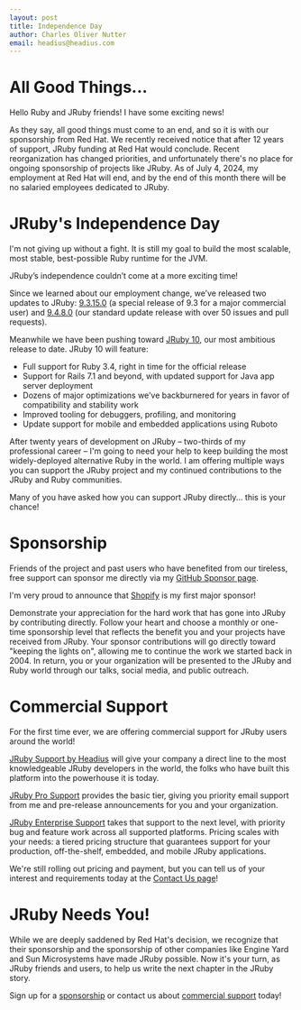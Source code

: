 ```yaml
---
layout: post
title: Independence Day
author: Charles Oliver Nutter
email: headius@headius.com
---
```


All Good Things...
==================

Hello Ruby and JRuby friends! I have some exciting news!

As they say, all good things must come to an end, and so it is with our sponsorship from Red Hat. We recently received notice that after 12 years of support, JRuby funding at Red Hat would conclude. Recent reorganization has changed priorities, and unfortunately there's no place for ongoing sponsorship of projects like JRuby. As of July 4, 2024, my employment at Red Hat will end, and by the end of this month there will be no salaried employees dedicated to JRuby.

JRuby's Independence Day
========================

I'm not giving up without a fight. It is still my goal to build the most scalable, most stable, best-possible Ruby runtime for the JVM. 

JRuby’s independence couldn’t come at a more exciting time!

Since we learned about our employment change, we’ve released two updates to JRuby: [9.3.15.0](https://www.jruby.org/2024/06/26/jruby-9-3-15-0.html) (a special release of 9.3 for a major commercial user) and [9.4.8.0](https://www.jruby.org/2024/07/02/jruby-9-4-8-0.html) (our standard update release with over 50 issues and pull requests).

Meanwhile we have been pushing toward [JRuby 10](https://github.com/jruby/jruby/milestone/95), our most ambitious release to date. JRuby 10 will feature:

* Full support for Ruby 3.4, right in time for the official release
* Support for Rails 7.1 and beyond, with updated support for Java app server deployment
* Dozens of major optimizations we’ve backburnered for years in favor of compatibility and stability work
* Improved tooling for debuggers, profiling, and monitoring
* Update support for mobile and embedded applications using Ruboto

After twenty years of development on JRuby – two-thirds of my professional career – I'm going to need your help to keep building the most widely-deployed alternative Ruby in the world. I am offering multiple ways you can support the JRuby project and my continued contributions to the JRuby and Ruby communities.

Many of you have asked how you can support JRuby directly... this is your chance!

Sponsorship
===========

Friends of the project and past users who have benefited from our tireless, free support can sponsor me directly via my [GitHub Sponsor page](https://github.com/sponsors/headius).

I'm very proud to announce that [Shopify](https://www.shopify.com/) is my first major sponsor! 

Demonstrate your appreciation for the hard work that has gone into JRuby by contributing directly. Follow your heart and choose a monthly or one-time sponsorship level that reflects the benefit you and your projects have received from JRuby. Your sponsor contributions will go directly toward "keeping the lights on", allowing me to continue the work we started back in 2004. In return, you or your organization will be presented to the JRuby and Ruby world through our talks, social media, and public outreach.

Commercial Support
==================

For the first time ever, we are offering commercial support for JRuby users around the world!

[JRuby Support by Headius](https://www.headius.com) will give your company a direct line to the most knowledgeable JRuby developers in the world, the folks who have built this platform into the powerhouse it is today.

[JRuby Pro Support](https://headius.com/jruby-support/pro) provides the basic tier, giving you priority email support from me and pre-release announcements for you and your organization.

[JRuby Enterprise Support](https://headius.com/jruby-support/pro) takes that support to the next level, with priority bug and feature work across all supported platforms. Pricing scales with your needs: a tiered pricing structure that guarantees support for your production, off-the-shelf, embedded, and mobile JRuby applications.

We're still rolling out pricing and payment, but you can tell us of your interest and requirements today at the [Contact Us page](https://www.headius.com/contact)!

JRuby Needs You!
================

While we are deeply saddened by Red Hat's decision, we recognize that their sponsorship and the sponsorship of other companies like Engine Yard and Sun Microsystems have made JRuby possible. Now it's your turn, as JRuby friends and users, to help us write the next chapter in the JRuby story.

Sign up for a [sponsorship](https://github.com/sponsors/headius) or contact us about [commercial support](https://www.headius.com/jruby-support) today!

